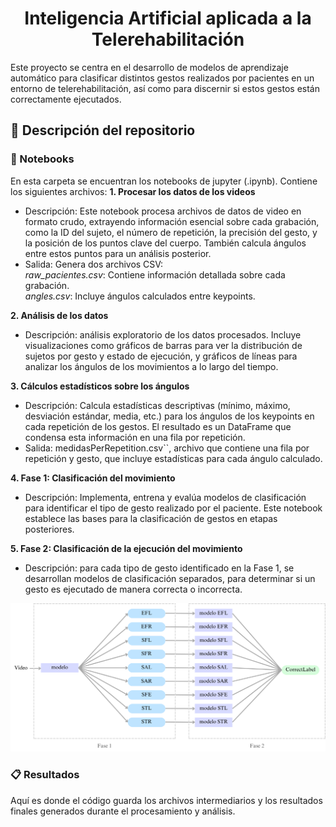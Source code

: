 <h1 align="center"> Inteligencia Artificial aplicada a la Telerehabilitación </h1>

Este proyecto se centra en el desarrollo de modelos de aprendizaje automático para clasificar distintos gestos realizados por pacientes en un entorno de telerehabilitación, así como para discernir si estos gestos están correctamente ejecutados.

## 📁 Descripción del repositorio

### 📓 Notebooks
En esta carpeta se encuentran los notebooks de jupyter (.ipynb). Contiene los siguientes archivos:
**1. Procesar los datos de los videos**
* Descripción: Este notebook procesa archivos de datos de video en formato crudo, extrayendo información esencial sobre cada grabación, como la ID del sujeto, el número de repetición, la precisión del gesto, y la posición de los puntos clave del cuerpo. También calcula ángulos entre estos puntos para un análisis posterior.
* Salida: Genera dos archivos CSV:\
*raw_pacientes.csv*: Contiene información detallada sobre cada grabación.\
*angles.csv*: Incluye ángulos calculados entre keypoints.

**2. Análisis de los datos**
* Descripción: análisis exploratorio de los datos procesados. Incluye visualizaciones como gráficos de barras para ver la distribución de sujetos por gesto y estado de ejecución, y gráficos de líneas para analizar los ángulos de los movimientos a lo largo del tiempo.

**3. Cálculos estadísticos sobre los ángulos**
* Descripción: Calcula estadísticas descriptivas (mínimo, máximo, desviación estándar, media, etc.) para los ángulos de los keypoints en cada repetición de los gestos. El resultado es un DataFrame que condensa esta información en una fila por repetición.
* Salida: medidasPerRepetition.csv``, archivo que contiene una fila por repetición y gesto, que incluye estadísticas para cada ángulo calculado.

**4. Fase 1: Clasificación del movimiento**
* Descripción: Implementa, entrena y evalúa modelos de clasificación para identificar el tipo de gesto realizado por el paciente. Este notebook establece las bases para la clasificación de gestos en etapas posteriores.

**5. Fase 2: Clasificación de la ejecución del movimiento**
* Descripción: para cada tipo de gesto identificado en la Fase 1, se desarrollan modelos de clasificación separados, para determinar si un gesto es ejecutado de manera correcta o incorrecta.

![Esquema fases](/images/esquema_modelos.png)

### 📋 Resultados
Aquí es donde el código guarda los archivos intermediarios y los resultados finales generados durante el procesamiento y análisis.




